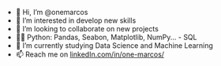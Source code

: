 - 👋 Hi, I’m @onemarcos
- 👀 I’m interested in develop new skills
- 💞️ I’m looking to collaborate on new projects
- 👨‍💻 Python: Pandas, Seabon, Matplotlib, NumPy... - SQL 
- 🌱 I’m currently studying Data Science and Machine Learning
- 📫 Reach me on [linkedIn.com/in/one-marcos/](https://www.linkedin.com/in/one-marcos/)

<!---

--->
